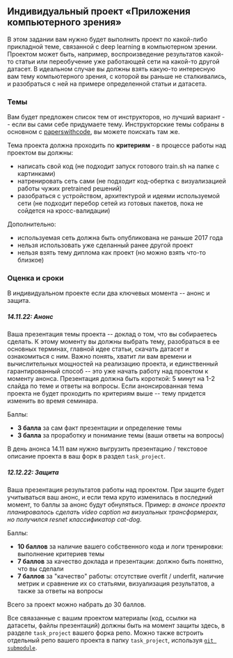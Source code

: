 ## Индивидуальный проект «Приложения компьютерного зрения»
В этом задании вам нужно будет выполнить проект по какой-либо прикладной теме, связанной с deep learning в компьютерном зрении. Проектом может быть, например, воспроизведение результатов какой-то статьи или переобучение уже работающей сети на какой-то другой датасет. В идеальном случае вы должны взять какую-то интересную вам тему компьютерного зрения, с которой вы раньше не сталкивались, и разобраться с ней на примере определенной статьи и датасета.

### Темы
Вам будет предложен список тем от инструкторов, но лучший вариант -- если вы сами себе придумаете тему. Инструкторские темы собраны в основном с [paperswithcode](https://paperswithcode.com/), вы можете поискать там же.

Тема проекта должна проходить по **критериям** - в процессе работы над проектом вы должны:
- написать свой код (не подходит запуск готового train.sh на папке с картинками)
- натренировать сеть сами (не подходит код-обертка с визуализацией работы чужих pretrained решений)
- разобраться с устройством, архитектурой и идеями используемой сети (не подходит перебор сетей из готовых пакетов, пока не сойдется на кросс-валидации)

Дополнительно:
- используемая сеть должна быть опубликована не раньше 2017 года
- нельзя использовать уже сделанный ранее другой проект
- нельзя взять тему диплома как проект (но можно взять что-то близкое)

### Оценка и сроки
В индивидуальном проекте если два ключевых момента -- анонс и защита.

##### 14.11.22: Анонс
Ваша презентация темы проекта -- доклад о том, что вы собираетесь сделать. К этому моменту вы должны выбрать тему, разобраться в ее основных терминах, главной идее статьи, скачать датасет и ознакомиться с ним. Важно понять, хватит ли вам времени и вычислительных мощностей на реализацию проекта, и единственный гарантированный способ -- это уже начать работу над проектом к моменту анонса.
Презентация должна быть короткой: 5 минут на 1-2 слайда по теме и ответы на вопросы.
Если анонсированная тема проекта не будет проходить по критериям выше -- тему придется изменить во время семинара.

Баллы:
- **3 балла** за сам факт презентации и определение темы
- **3 балла** за проработку и понимание темы (ваши ответы на вопросы)

В день анонса 14.11 вам нужно выгрузить презентацию / текстовое описание проекта в ваш форк в раздел `task_project`.

##### 12.12.22: Защита
Ваша презентация результатов работы над проектом. При защите будет учитываться ваш анонс, и если тема круто изменилась в последний момент, то баллы за анонс будут обнуляться.
Пример: *в анонсе проекта планировалось сделать video caption на визуальных трансформерах, но получился resnet классификатор cat-dog.*

Баллы:
- **10 баллов** за наличие вашего собственного кода и логи тренировки: выполнение критериев темы
- **7 баллов** за качество доклада и презентации: должно быть понятно, что вы сделали
- **7 баллов** за "качество" работы: отсутствие overfit / underfit, наличие метрик и сравнение их со статьями, визуализация результатов, а также за ответы на вопросы

Всего за проект можно набрать до 30 баллов.

Все свяазанные с вашим проектом материалы (код, ссылки на датасеты, файлы презентаций) должны быть на момент защиты здесь, в разделе `task_project` вашего форка репо.
Можно также встроить отдельный репо вашего проекта в папку `task_project`, используя [`git submodule`](https://git-scm.com/book/en/v2/Git-Tools-Submodules).
